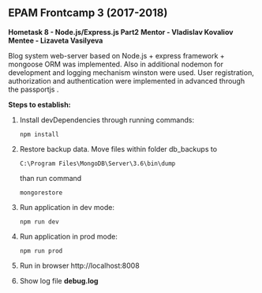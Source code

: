 **EPAM Frontcamp 3 (2017-2018)**
---------------------------
**Hometask 8 - Node.js/Express.js Part2**
**Mentor - Vladislav Kovaliov**
**Mentee - Lizaveta Vasilyeva**

Blog system web-server based on Node.js + express framework + mongoose ORM was implemented.
Also in additional nodemon for development and
logging mechanism winston were used.
User registration, authorization and authentication were implemented in advanced through the passportjs . 

**Steps to establish:**

 1. Install devDependencies through running commands:

	    npm install 
	    
 
 2. Restore backup data. Move files within folder db_backups to

	    C:\Program Files\MongoDB\Server\3.6\bin\dump
    than run command

		mongorestore
    
 3. Run application in dev mode:

		npm run dev

 4. Run application in prod mode:

		npm run prod

 5. Run in browser http://localhost:8008
 6. Show log file **debug.log**

		

